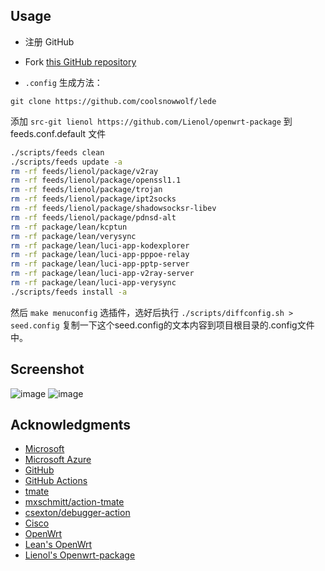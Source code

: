 ## Usage

- 注册 GitHub
  
- Fork [this GitHub repository](https://github.com/sypopo/Actions-OpenWrt)
  
- `.config` 生成方法：  
  
`git clone https://github.com/coolsnowwolf/lede`  
  
添加 `src-git lienol https://github.com/Lienol/openwrt-package` 到 feeds.conf.default 文件  
```bash
./scripts/feeds clean  
./scripts/feeds update -a  
rm -rf feeds/lienol/package/v2ray  
rm -rf feeds/lienol/package/openssl1.1  
rm -rf feeds/lienol/package/trojan  
rm -rf feeds/lienol/package/ipt2socks  
rm -rf feeds/lienol/package/shadowsocksr-libev  
rm -rf feeds/lienol/package/pdnsd-alt  
rm -rf package/lean/kcptun  
rm -rf package/lean/verysync  
rm -rf package/lean/luci-app-kodexplorer  
rm -rf package/lean/luci-app-pppoe-relay  
rm -rf package/lean/luci-app-pptp-server  
rm -rf package/lean/luci-app-v2ray-server  
rm -rf package/lean/luci-app-verysync  
./scripts/feeds install -a  
```
然后 `make menuconfig` 选插件，选好后执行 `./scripts/diffconfig.sh > seed.config` 复制一下这个seed.config的文本内容到项目根目录的.config文件中。  

## Screenshot
![image](https://github.com/sypopo/Actions-OpenWrt/blob/master/20191225135809.png)
![image](https://github.com/sypopo/Actions-OpenWrt/blob/master/20191225135919.png)

## Acknowledgments

- [Microsoft](https://www.microsoft.com)
- [Microsoft Azure](https://azure.microsoft.com)
- [GitHub](https://github.com)
- [GitHub Actions](https://github.com/features/actions)
- [tmate](https://github.com/tmate-io/tmate)
- [mxschmitt/action-tmate](https://github.com/mxschmitt/action-tmate)
- [csexton/debugger-action](https://github.com/csexton/debugger-action)
- [Cisco](https://www.cisco.com/)
- [OpenWrt](https://github.com/openwrt/openwrt)
- [Lean's OpenWrt](https://github.com/coolsnowwolf/lede)
- [Lienol's Openwrt-package](https://github.com/Lienol/openwrt-package)
